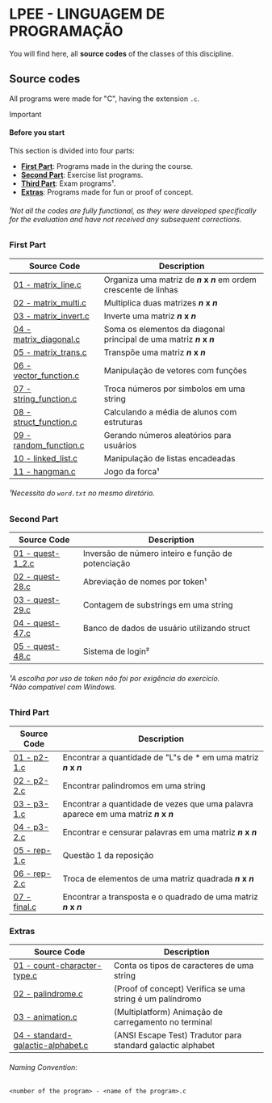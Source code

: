 # LPEE - LINGUAGEM DE PROGRAMAÇÃO

You will find here, all **source codes** of the classes of this discipline.


## Source codes
All programs were made for "C", having the extension `.c`.

> [!IMPORTANT]
> #### Before you start
> This section is divided into four parts:
> - [**First Part**](#first-part): Programs made in the during the course.
> - [**Second Part**](#second-part): Exercise list programs.
> - [**Third Part**](#third-part): Exam programs¹.
> - [**Extras**](#extras): Programs made for fun or proof of concept.
> ###### ¹Not all the codes are fully functional, as they were developed specifically for the evaluation and have not received any subsequent corrections.

### First Part
|**Source Code**|**Description**|
|--|--|
|[01 - matrix_line.c][1_01]|Organiza uma matriz de **_n_ x _n_** em ordem crescente de linhas|
|[02 - matrix_multi.c][1_02]|Multiplica duas matrizes **_n_ x _n_**|
|[03 - matrix_invert.c][1_03]|Inverte uma matriz **_n_ x _n_**|
|[04 - matrix_diagonal.c][1_04]|Soma os elementos da diagonal principal de uma matriz **_n_ x _n_**|
|[05 - matrix_trans.c][1_05]|Transpõe uma matriz **_n_ x _n_**|
|[06 - vector_function.c][1_06]|Manipulação de vetores com funções|
|[07 - string_function.c][1_07]|Troca números por simbolos em uma string|
|[08 - struct_function.c][1_08]|Calculando a média de alunos com estruturas|
|[09 - random_function.c][1_09]|Gerando números aleatórios para usuários|
|[10 - linked_list.c][1_10]|Manipulação de listas encadeadas|
|[11 - hangman.c][1_11]|Jogo da forca¹|
###### ¹Necessita do `word.txt` no mesmo diretório.

### Second Part
|**Source Code**|**Description**|
|--|--|
|[01 - quest-1_2.c][2_01]|Inversão de número inteiro e função de potenciação|
|[02 - quest-28.c][2_02]|Abreviação de nomes por token¹|
|[03 - quest-29.c][2_03]|Contagem de substrings em uma string|
|[04 - quest-47.c][2_04]|Banco de dados de usuário utilizando struct|
|[05 - quest-48.c][2_05]|Sistema de login²|
<h6>
    ¹A escolha por uso de token não foi por exigência do exercício.<br>
    ²Não compatível com Windows.
</h6>

### Third Part
|**Source Code**|**Description**|
|--|--|
|[01 - p2-1.c][3_01]|Encontrar a quantidade de "L"s de * em uma matriz **_n_ x _n_**|
|[02 - p2-2.c][3_02]|Encontrar palindromos em uma string|
|[03 - p3-1.c][3_03]|Encontrar a quantidade de vezes que uma palavra aparece em uma matriz **_n_ x _n_**|
|[04 - p3-2.c][3_04]|Encontrar e censurar palavras em uma matriz **_n_ x _n_**|
|[05 - rep-1.c][3_05]|Questão 1 da reposição|
|[06 - rep-2.c][3_06]|Troca de elementos de uma matriz quadrada **_n_ x _n_**|
|[07 - final.c][3_07]|Encontrar a transposta e o quadrado de uma matriz **_n_ x _n_**|

### Extras
|**Source Code**|**Description**|
|--|--|
|[01 - count-character-type.c][4_01]|Conta os tipos de caracteres de uma string|
|[02 - palindrome.c][4_02]|(Proof of concept) Verifica se uma string é um palíndromo|
|[03 - animation.c][4_03]|(Multiplatform) Animação de carregamento no terminal|
|[04 - standard-galactic-alphabet.c][4_04]|(ANSI Escape Test) Tradutor para standard galactic alphabet| 

###### Naming Convention:
`<number of the program> - <name of the program>.c`

<!-- links variables -->
<!-- Part One -->
[1_01]: https://github.com/edubr029/ufma/blob/main/LPEE/matrix_line.c (01 - matrix_line.c)
[1_02]: https://github.com/edubr029/ufma/blob/main/LPEE/matrix_multi.c (02 - matrix_multi.c)
[1_03]: https://github.com/edubr029/ufma/blob/main/LPEE/matrix_invert.c (03 - matrix_invert.c)
[1_04]: https://github.com/edubr029/ufma/blob/main/LPEE/matrix_diagonal.c (04 - matrix_diagonal.c)
[1_05]: https://github.com/edubr029/ufma/blob/main/LPEE/matrix_trans.c (05 - matrix_trans.c)
[1_06]: https://github.com/edubr029/ufma/blob/main/LPEE/vector_function.c (06 - vector_function.c)
[1_07]: https://github.com/edubr029/ufma/blob/main/LPEE/string_function.c (07 - string_function.c)
[1_08]: https://github.com/edubr029/ufma/blob/main/LPEE/struct_function.c (08 - struct_function.c)
[1_09]: https://github.com/edubr029/ufma/blob/main/LPEE/random_function.c (09 - random_function.c)
[1_10]: https://github.com/edubr029/ufma/blob/main/LPEE/linked_list.c (10 - linked_list.c)
[1_11]: https://github.com/edubr029/ufma/blob/main/LPEE/hangman.c (11 - hangman.c)

<!-- Part Two -->
[2_01]: https://github.com/edubr029/ufma/blob/main/LPEE/exercice_list/quest-1_2.c (01 - quest-1_2.c)
[2_02]: https://github.com/edubr029/ufma/blob/main/LPEE/exercice_list/quest-28.c (02 - quest-28.c)
[2_03]: https://github.com/edubr029/ufma/blob/main/LPEE/exercice_list/quest-29.c (03 - quest-29.c)
[2_04]: https://github.com/edubr029/ufma/blob/main/LPEE/exercice_list/quest-47.c (04 - quest-47.c)
[2_05]: https://github.com/edubr029/ufma/blob/main/LPEE/exercice_list/quest-48.c (05 - quest-48.c)

<!-- Part Three -->
[3_01]: https://github.com/edubr029/ufma/blob/main/LPEE/exam/p2-1.c  (01 - p2-1.c)
[3_02]: https://github.com/edubr029/ufma/blob/main/LPEE/exam/p2-2.c  (02 - p2-2.c)
[3_03]: https://github.com/edubr029/ufma/blob/main/LPEE/exam/p3-1.c  (03 - p3-1.c) 
[3_04]: https://github.com/edubr029/ufma/blob/main/LPEE/exam/p3-2.c  (04 - p3-2.c) 
[3_05]: https://github.com/edubr029/ufma/blob/main/LPEE/exam/rep-1.c (05 - rep-1.c)
[3_06]: https://github.com/edubr029/ufma/blob/main/LPEE/exam/rep-2.c (06 - rep-2.c)
[3_07]: https://github.com/edubr029/ufma/blob/main/LPEE/exam/final.c (07 - final.c)

<!-- Extras -->
[4_01]: https://github.com/edubr029/ufma/blob/main/LPEE/count-character-type.c (01 - count-character-type.c)
[4_02]: https://github.com/edubr029/ufma/blob/main/LPEE/palindrome.c (02 - palindrome.c)
[4_03]: https://github.com/edubr029/ufma/blob/main/LPEE/animation.c (03 - animation.c)
[4_04]: https://github.com/edubr029/ufma/blob/main/LPEE/standard-galactic-alphabet.c (04 - standard-galactic-alphabet.c)